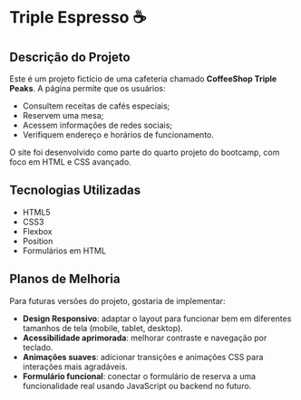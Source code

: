 # Triple Espresso ☕️

## Descrição do Projeto

Este é um projeto fictício de uma cafeteria chamado **CoffeeShop Triple Peaks**. A página permite que os usuários:

- Consultem receitas de cafés especiais;
- Reservem uma mesa;
- Acessem informações de redes sociais;
- Verifiquem endereço e horários de funcionamento.

O site foi desenvolvido como parte do quarto projeto do bootcamp, com foco em HTML e CSS avançado.

## Tecnologias Utilizadas

- HTML5
- CSS3
- Flexbox
- Position
- Formulários em HTML

## Planos de Melhoria

Para futuras versões do projeto, gostaria de implementar:

- **Design Responsivo**: adaptar o layout para funcionar bem em diferentes tamanhos de tela (mobile, tablet, desktop).
- **Acessibilidade aprimorada**: melhorar contraste e navegação por teclado.
- **Animações suaves**: adicionar transições e animações CSS para interações mais agradáveis.
- **Formulário funcional**: conectar o formulário de reserva a uma funcionalidade real usando JavaScript ou backend no futuro.
